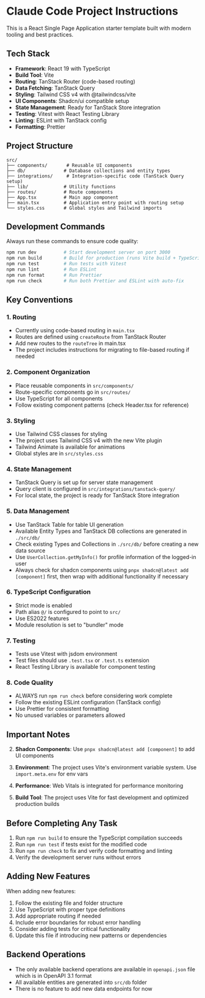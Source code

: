 # Claude Code Project Instructions

This is a React Single Page Application starter template built with modern tooling and best practices.

## Tech Stack

- **Framework**: React 19 with TypeScript
- **Build Tool**: Vite
- **Routing**: TanStack Router (code-based routing)
- **Data Fetching**: TanStack Query
- **Styling**: Tailwind CSS v4 with @tailwindcss/vite
- **UI Components**: Shadcn/ui compatible setup
- **State Management**: Ready for TanStack Store integration
- **Testing**: Vitest with React Testing Library
- **Linting**: ESLint with TanStack config
- **Formatting**: Prettier

## Project Structure

```
src/
├── components/       # Reusable UI components
├── db/              # Database collections and entity types
├── integrations/     # Integration-specific code (TanStack Query setup)
├── lib/             # Utility functions
├── routes/          # Route components
├── App.tsx          # Main app component
├── main.tsx         # Application entry point with routing setup
└── styles.css       # Global styles and Tailwind imports
```

## Development Commands

Always run these commands to ensure code quality:

```bash
npm run dev          # Start development server on port 3000
npm run build        # Build for production (runs Vite build + TypeScript check)
npm run test         # Run tests with Vitest
npm run lint         # Run ESLint
npm run format       # Run Prettier
npm run check        # Run both Prettier and ESLint with auto-fix
```

## Key Conventions

### 1. **Routing**

- Currently using code-based routing in `main.tsx`
- Routes are defined using `createRoute` from TanStack Router
- Add new routes to the `routeTree` in main.tsx
- The project includes instructions for migrating to file-based routing if needed

### 2. **Component Organization**

- Place reusable components in `src/components/`
- Route-specific components go in `src/routes/`
- Use TypeScript for all components
- Follow existing component patterns (check Header.tsx for reference)

### 3. **Styling**

- Use Tailwind CSS classes for styling
- The project uses Tailwind CSS v4 with the new Vite plugin
- Tailwind Animate is available for animations
- Global styles are in `src/styles.css`

### 4. **State Management**

- TanStack Query is set up for server state management
- Query client is configured in `src/integrations/tanstack-query/`
- For local state, the project is ready for TanStack Store integration

### 5. **Data Management**

- Use TanStack Table for table UI generation
- Available Entity Types and TanStack DB collections are generated in `./src/db/`
- Check existing Types and Collections in `./src/db/` before creating a new data source
- Use `UserCollection.getMyInfo()` for profile information of the logged-in user
- Always check for shadcn components using `pnpx shadcn@latest add [component]` first, then wrap with additional functionality if necessary

### 6. **TypeScript Configuration**

- Strict mode is enabled
- Path alias `@/` is configured to point to `src/`
- Use ES2022 features
- Module resolution is set to "bundler" mode

### 7. **Testing**

- Tests use Vitest with jsdom environment
- Test files should use `.test.tsx` or `.test.ts` extension
- React Testing Library is available for component testing

### 8. **Code Quality**

- ALWAYS run `npm run check` before considering work complete
- Follow the existing ESLint configuration (TanStack config)
- Use Prettier for consistent formatting
- No unused variables or parameters allowed

## Important Notes

2. **Shadcn Components**: Use `pnpx shadcn@latest add [component]` to add UI components

3. **Environment**: The project uses Vite's environment variable system. Use `import.meta.env` for env vars

4. **Performance**: Web Vitals is integrated for performance monitoring

5. **Build Tool**: The project uses Vite for fast development and optimized production builds

## Before Completing Any Task

1. Run `npm run build` to ensure the TypeScript compilation succeeds
2. Run `npm run test` if tests exist for the modified code
3. Run `npm run check` to fix and verify code formatting and linting
4. Verify the development server runs without errors

## Adding New Features

When adding new features:

1. Follow the existing file and folder structure
2. Use TypeScript with proper type definitions
3. Add appropriate routing if needed
4. Include error boundaries for robust error handling
5. Consider adding tests for critical functionality
6. Update this file if introducing new patterns or dependencies

## Backend Operations

- The only available backend operations are available in `openapi.json` file which is in OpenAPI 3.1 format
- All available entities are generated into `src/db` folder
- There is no feature to add new data endpoints for now
